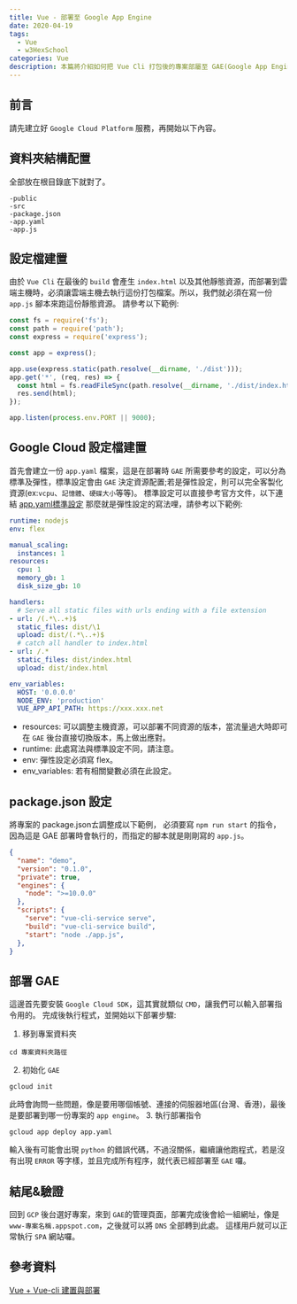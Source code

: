 ```yaml
---
title: Vue - 部署至 Google App Engine
date: 2020-04-19
tags:
  - Vue
  - w3HexSchool
categories: Vue
description: 本篇將介紹如何把 Vue Cli 打包後的專案部屬至 GAE(Google App Engine)
---
```

## 前言
請先建立好 `Google Cloud Platform` 服務，再開始以下內容。
## 資料夾結構配置
全部放在根目錄底下就對了。
```
-public
-src
-package.json
-app.yaml
-app.js
```
## 設定檔建置
由於 `Vue Cli` 在最後的 `build` 會產生 `index.html` 以及其他靜態資源，而部署到雲端主機時，必須讓雲端主機去執行這份打包檔案。所以，我們就必須在寫一份 `app.js` 腳本來跑這份靜態資源。
請參考以下範例:
``` JavaScript
const fs = require('fs');
const path = require('path');
const express = require('express');

const app = express();

app.use(express.static(path.resolve(__dirname, './dist')));
app.get('*', (req, res) => {
  const html = fs.readFileSync(path.resolve(__dirname, './dist/index.html'), 'utf-8');
  res.send(html);
});

app.listen(process.env.PORT || 9000);
```

## Google Cloud 設定檔建置
首先會建立一份 `app.yaml` 檔案，這是在部署時 `GAE` 所需要參考的設定，可以分為標準及彈性，標準設定會由 `GAE` 決定資源配置;若是彈性設定，則可以完全客製化資源(ex:`vcpu`、`記憶體`、`硬碟大小`等等)。
標準設定可以直接參考官方文件，以下連結
[app.yaml標準設定](https://cloud.google.com/appengine/docs/standard/nodejs/config/appref)
那麼就是彈性設定的寫法哩，請參考以下範例:
``` yaml
runtime: nodejs
env: flex

manual_scaling:
  instances: 1
resources:
  cpu: 1
  memory_gb: 1
  disk_size_gb: 10

handlers:
  # Serve all static files with urls ending with a file extension
- url: /(.*\..+)$ 
  static_files: dist/\1
  upload: dist/(.*\..+)$
  # catch all handler to index.html
- url: /.*
  static_files: dist/index.html
  upload: dist/index.html

env_variables:
  HOST: '0.0.0.0'
  NODE_ENV: 'production'
  VUE_APP_API_PATH: https://xxx.xxx.net
```
* resources: 可以調整主機資源，可以部署不同資源的版本，當流量過大時即可在 `GAE` 後台直接切換版本，馬上做出應對。
* runtime: 此處寫法與標準設定不同，請注意。
* env: 彈性設定必須寫 flex。
* env_variables: 若有相關變數必須在此設定。

## package.json 設定
將專案的 package.jsonㄊ調整成以下範例，
必須要寫 `npm run start` 的指令，因為這是 GAE 部署時會執行的，而指定的腳本就是剛剛寫的 `app.js`。
``` JSON
{
  "name": "demo",
  "version": "0.1.0",
  "private": true,
  "engines": {
    "node": ">=10.0.0"
  },
  "scripts": {
    "serve": "vue-cli-service serve",
    "build": "vue-cli-service build",
    "start": "node ./app.js",
  },
}
```
## 部署 GAE
這邊首先要安裝 `Google Cloud SDK`，這其實就類似 `CMD`，讓我們可以輸入部署指令用的。
完成後執行程式，並開始以下部署步驟:
1. 移到專案資料夾
```
cd 專案資料夾路徑
```
2. 初始化 `GAE`
```
gcloud init
```
此時會詢問一些問題，像是要用哪個帳號、連接的伺服器地區(台灣、香港)，最後是要部署到哪一份專案的 `app engine`。
3. 執行部署指令
```
gcloud app deploy app.yaml
```
輸入後有可能會出現 `python` 的錯誤代碼，不過沒關係，繼續讓他跑程式，若是沒有出現 `ERROR` 等字樣，並且完成所有程序，就代表已經部署至 `GAE` 囉。
## 結尾&驗證
回到 `GCP` 後台選好專案，來到 `GAE`的管理頁面，部署完成後會給一組網址，像是`www-專案名稱.appspot.com`，之後就可以將 `DNS` 全部轉到此處。
這樣用戶就可以正常執行 `SPA` 網站囉。

## 參考資料
[Vue + Vue-cli 建置與部署](https://medium.com/finn-programming-life/vue-vue-cli%E7%9A%84%E5%BB%BA%E7%BD%AE%E8%88%87%E9%83%A8%E7%BD%B2-8b996e1d2f6a)